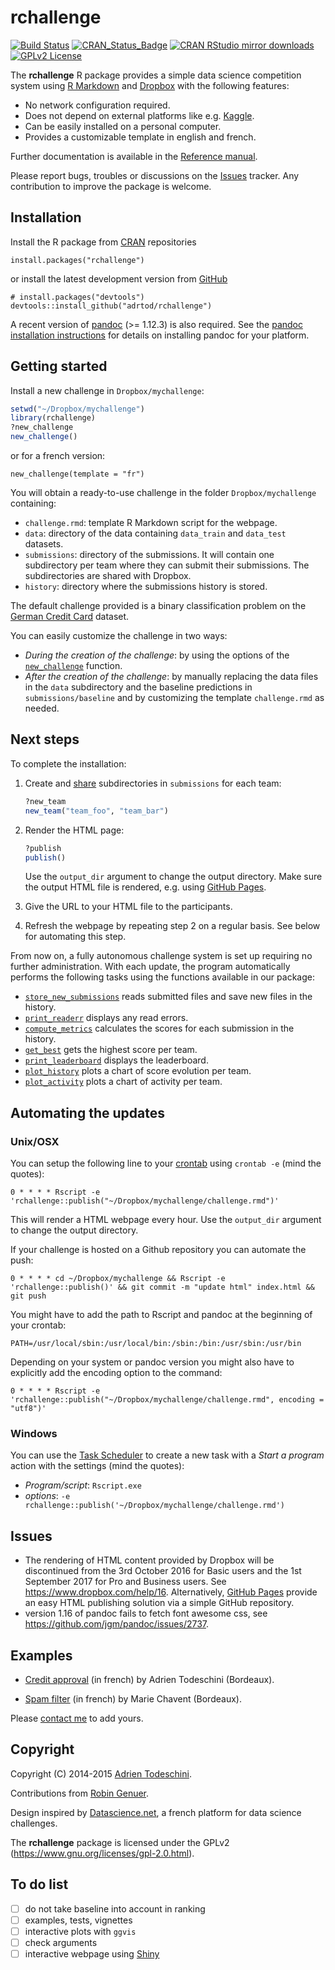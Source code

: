 rchallenge
==========
[![Build Status](https://travis-ci.org/adrtod/rchallenge.svg)](https://travis-ci.org/adrtod/rchallenge)
[![CRAN_Status_Badge](http://www.r-pkg.org/badges/version/rchallenge)](https://cran.r-project.org/package=rchallenge)
[![CRAN RStudio mirror downloads](http://cranlogs.r-pkg.org/badges/rchallenge)](http://www.r-pkg.org/pkg/rchallenge)
[![GPLv2 License](https://img.shields.io/badge/license-GPLv2-blue.svg)](https://www.gnu.org/licenses/gpl-2.0.html)

The **rchallenge** R package provides a simple data science competition system using [R Markdown](http://rmarkdown.rstudio.com/) 
and [Dropbox](https://www.dropbox.com/) with the following features:

- No network configuration required.
- Does not depend on external platforms like e.g. [Kaggle](https://www.kaggle.com/).
- Can be easily installed on a personal computer.
- Provides a customizable template in english and french.

Further documentation is available in the [Reference manual](https://adrtod.github.io/rchallenge/reference/).

Please report bugs, troubles or discussions on the [Issues](https://github.com/adrtod/rchallenge/issues) tracker. Any contribution to improve the package is welcome.

## Installation
Install the R package from [CRAN](https://cran.r-project.org/package=rchallenge) repositories
```
install.packages("rchallenge")
```
or install the latest development version from [GitHub](https://github.com/adrtod/rchallenge)
```
# install.packages("devtools")
devtools::install_github("adrtod/rchallenge")
```

A recent version of [pandoc](http://johnmacfarlane.net/pandoc/) (>= 1.12.3) is also required. See the [pandoc installation instructions](https://github.com/rstudio/rmarkdown/blob/master/PANDOC.md) for details on installing pandoc for your platform.

## Getting started
Install a new challenge in `Dropbox/mychallenge`:
```R
setwd("~/Dropbox/mychallenge")
library(rchallenge)
?new_challenge
new_challenge()
```

or for a french version:
```
new_challenge(template = "fr")
```

You will obtain a ready-to-use challenge in the folder `Dropbox/mychallenge` containing:

- `challenge.rmd`: template R Markdown script for the webpage.
- `data`: directory of the data containing `data_train` and `data_test` datasets.
- `submissions`: directory of the submissions. It will contain one subdirectory per team where they can submit their submissions. The subdirectories are shared with Dropbox.
- `history`: directory where the submissions history is stored.


The default challenge provided is a binary classification problem on the [German Credit Card](https://goo.gl/ndMhNw) dataset.

You can easily customize the challenge in two ways:

- *During the creation of the challenge*: by using the options of the [`new_challenge`](https://adrtod.github.io/rchallenge/reference/new_challenge.html) function.
- *After the creation of the challenge*: by manually replacing the data files in the `data` subdirectory and the baseline predictions in `submissions/baseline` and by customizing the template `challenge.rmd` as needed.

## Next steps
To complete the installation:

1. Create and [share](https://www.dropbox.com/en/help/19) subdirectories in `submissions` for each team:
    ```R
    ?new_team
    new_team("team_foo", "team_bar")
    ```

2. Render the HTML page:
    ```R
    ?publish
    publish()
    ```
    Use the `output_dir` argument to change the output directory.
    Make sure the output HTML file is rendered, e.g. using [GitHub Pages](https://pages.github.com/).

3. Give the URL to your HTML file to the participants.
    
4. Refresh the webpage by repeating step 2 on a regular basis. See below for automating this step.

From now on, a fully autonomous challenge system is set up requiring no further 
administration. With each update, the program automatically performs the following
tasks using the functions available in our package:

- [`store_new_submissions`](https://adrtod.github.io/rchallenge/reference/store_new_submissions.html) reads submitted files and save new files in the history.
- [`print_readerr`](https://adrtod.github.io/rchallenge/reference/print_readerr.html) displays any read errors.
- [`compute_metrics`](https://adrtod.github.io/rchallenge/reference/compute_metrics.html) calculates the scores for each submission in the history.
- [`get_best`](https://adrtod.github.io/rchallenge/reference/get_best.html) gets the highest score per team.
- [`print_leaderboard`](https://adrtod.github.io/rchallenge/reference/print_leaderboard.html) displays the leaderboard.
- [`plot_history`](https://adrtod.github.io/rchallenge/reference/plot_history.html) plots a chart of score evolution per team.
- [`plot_activity`](https://adrtod.github.io/rchallenge/reference/plot_activity.html) plots a chart of activity per team.

## Automating the updates

### Unix/OSX

You can setup the following line to your [crontab](https://en.wikipedia.org/wiki/Cron) using `crontab -e` (mind the quotes):
```
0 * * * * Rscript -e 'rchallenge::publish("~/Dropbox/mychallenge/challenge.rmd")'
```
This will render a HTML webpage every hour.
Use the `output_dir` argument to change the output directory.

If your challenge is hosted on a Github repository you can automate the push:
```
0 * * * * cd ~/Dropbox/mychallenge && Rscript -e 'rchallenge::publish()' && git commit -m "update html" index.html && git push
```

You might have to add the path to Rscript and pandoc at the beginning of your crontab:
```
PATH=/usr/local/sbin:/usr/local/bin:/sbin:/bin:/usr/sbin:/usr/bin
```

Depending on your system or pandoc version you might also have to explicitly add the encoding option to the command:
```
0 * * * * Rscript -e 'rchallenge::publish("~/Dropbox/mychallenge/challenge.rmd", encoding = "utf8")'
```


### Windows

You can use the [Task Scheduler](https://technet.microsoft.com/en-us/library/cc748993(v=ws.11).aspx) to create a new task with a *Start a program* action with the settings (mind the quotes):

- *Program/script*: `Rscript.exe`
- *options*: `-e rchallenge::publish('~/Dropbox/mychallenge/challenge.rmd')`

## Issues

- The rendering of HTML content provided by Dropbox will be discontinued from the 3rd October 2016 for Basic users and the 1st September 2017 for Pro and Business users. See <https://www.dropbox.com/help/16>. Alternatively, [GitHub Pages](https://pages.github.com/) provide an easy HTML publishing solution via a simple GitHub repository.
- version 1.16 of pandoc fails to fetch font awesome css, see <https://github.com/jgm/pandoc/issues/2737>.

## Examples
- [Credit approval](https://adrtod.github.io/challenge-mimse2014/) (in french) by Adrien Todeschini (Bordeaux).

- [Spam filter](https://chavent.github.io/challenge-mmas/) (in french) by Marie Chavent (Bordeaux).

Please [contact me](https://adrtod.github.io/) to add yours.

## Copyright
Copyright (C) 2014-2015 [Adrien Todeschini](https://adrtod.github.io/).

Contributions from [Robin Genuer](http://robin.genuer.fr/).

Design inspired by [Datascience.net](https://www.datascience.net/), a french platform
for data science challenges.

The **rchallenge** package is licensed under the GPLv2 (https://www.gnu.org/licenses/gpl-2.0.html).

## To do list
- [ ] do not take baseline into account in ranking
- [ ] examples, tests, vignettes
- [ ] interactive plots with `ggvis`
- [ ] check arguments
- [ ] interactive webpage using [Shiny](http://shiny.rstudio.com/)
